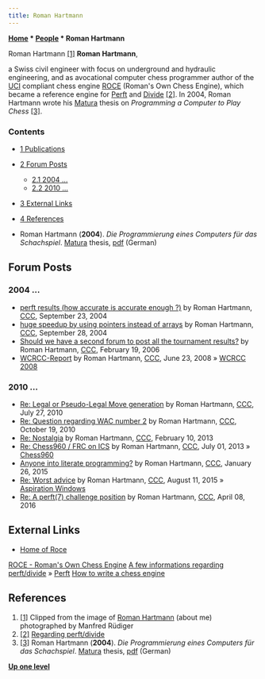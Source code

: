 ```yaml
---
title: Roman Hartmann
---
```

**[Home](Home "Home") \* [People](People "People") \* Roman Hartmann**



 [](http://www.rocechess.ch/me.html) Roman Hartmann <a id="cite-note-1" href="#cite-ref-1">[1]</a> 
**Roman Hartmann**,  

a Swiss civil engineer with focus on underground and hydraulic engineering, and as avocational computer chess programmer author of the [UCI](UCI "UCI") compliant chess engine [ROCE](ROCE "ROCE") (Roman's Own Chess Engine), 
which became a reference engine for [Perft](Perft "Perft") and [Divide](Perft#Divide "Perft") <a id="cite-note-2" href="#cite-ref-2">[2]</a>. 
In 2004, Roman Hartmann wrote his [Matura](https://en.wikipedia.org/wiki/Matura#In_Switzerland) thesis on *Programming a Computer to Play Chess*
<a id="cite-note-3" href="#cite-ref-3">[3]</a>. 



### Contents


* [1 Publications](#publications)
* [2 Forum Posts](#forum-posts)
	+ [2.1 2004 ...](#2004-...)
	+ [2.2 2010 ...](#2010-...)
* [3 External Links](#external-links)
* [4 References](#references)






* Roman Hartmann (**2004**). *Die Programmierung eines Computers für das Schachspiel*. [Matura](https://en.wikipedia.org/wiki/Matura#In_Switzerland) thesis, [pdf](http://www.rocechess.ch/maturaarbeit/matura.pdf) (German)


## Forum Posts


### 2004 ...


* [perft results (how accurate is accurate enough ?)](https://www.stmintz.com/ccc/index.php?id=388806) by Roman Hartmann, [CCC](CCC "CCC"), September 23, 2004
* [huge speedup by using pointers instead of arrays](https://www.stmintz.com/ccc/index.php?id=389445) by Roman Hartmann, [CCC](CCC "CCC"), September 28, 2004
* [Should we have a second forum to post all the tournament results?](https://www.stmintz.com/ccc/index.php?id=487874) by Roman Hartmann, [CCC](CCC "CCC"), February 19, 2006
* [WCRCC-Report](http://www.talkchess.com/forum/viewtopic.php?t=21919) by Roman Hartmann, [CCC](CCC "CCC"), June 23, 2008 » [WCRCC 2008](WCRCC_2008 "WCRCC 2008")


### 2010 ...


* [Re: Legal or Pseudo-Legal Move generation](http://www.talkchess.com/forum3/viewtopic.php?f=7&t=35586&start=5) by Roman Hartmann, [CCC](CCC "CCC"), July 27, 2010
* [Re: Question regarding WAC number 2](http://www.talkchess.com/forum3/viewtopic.php?f=7&t=36411&start=12) by Roman Hartmann, [CCC](CCC "CCC"), October 19, 2010
* [Re: Nostalgia](http://www.talkchess.com/forum3/viewtopic.php?f=2&t=47169&start=17) by Roman Hartmann, [CCC](CCC "CCC"), February 10, 2013
* [Re: Chess960 / FRC on ICS](http://www.talkchess.com/forum3/viewtopic.php?f=7&t=48502&start=1) by Roman Hartmann, [CCC](CCC "CCC"), July 01, 2013 » [Chess960](Chess960 "Chess960")
* [Anyone into literate programming?](http://www.talkchess.com/forum3/viewtopic.php?f=7&t=55103) by Roman Hartmann, [CCC](CCC "CCC"), January 26, 2015
* [Re: Worst advice](http://www.talkchess.com/forum3/viewtopic.php?f=7&t=57235&start=21) by Roman Hartmann, [CCC](CCC "CCC"), August 11, 2015 » [Aspiration Windows](Aspiration_Windows "Aspiration Windows")
* [Re: A perft(7) challenge position](http://www.talkchess.com/forum/viewtopic.php?t=59781&start=22) by Roman Hartmann, [CCC](CCC "CCC"), April 08, 2016


## External Links


* [Home of Roce](http://www.rocechess.ch/index.html)


 [ROCE - Roman's Own Chess Engine](http://www.rocechess.ch/rocee.html)
 [A few informations regarding perft/divide](http://www.rocechess.ch/perft.html) » [Perft](Perft "Perft")
 [How to write a chess engine](http://www.rocechess.ch/programming.html)
## References


 1. <a id="cite-ref-1" href="#cite-note-1">[1]</a> Clipped from the image of [Roman Hartmann](http://www.rocechess.ch/me.html) (about me) photographed by Manfred Rüdiger 
2. <a id="cite-ref-2" href="#cite-note-2">[2]</a> [Regarding perft/divide](http://www.rocechess.ch/perft.html)
3. <a id="cite-ref-3" href="#cite-note-3">[3]</a> Roman Hartmann (**2004**). *Die Programmierung eines Computers für das Schachspiel*. [Matura](https://en.wikipedia.org/wiki/Matura#In_Switzerland) thesis, [pdf](http://www.rocechess.ch/maturaarbeit/matura.pdf) (German)

**[Up one level](People "People")**







 
